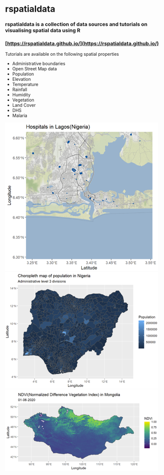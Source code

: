 # rspatialdata

### rspatialdata is a collection of data sources and tutorials on visualising spatial data using R

### [https://rspatialdata.github.io/](https://rspatialdata.github.io/)

Tutorials are available on the following spatial properties

- Administrative boundaries
- Open Street Map data
- Population
- Elevation
- Temperature
- Rainfall
- Humidity
- Vegetation
- Land Cover
- DHS
- Malaria

<img src="images/lagos_hospitals.PNG" width="500">
<img src="images/nigeria_population.PNG" width="500">
<img src="images/ndvi_mongolia.PNG" width="500">